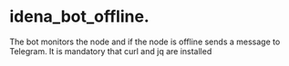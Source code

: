 # idena_bot_offline.
The bot monitors the node and if the node is offline sends a message to Telegram.
It is mandatory that curl and jq are installed
